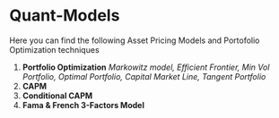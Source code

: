 # Quant-Models
Here you can find the following Asset Pricing Models and Portofolio Optimization techniques

1) **Portfolio Optimization** *Markowitz model, Efficient Frontier,  Min Vol Portfolio, Optimal Portfolio, Capital Market Line, Tangent Portfolio*
2) **CAPM**
3) **Conditional CAPM**
4) **Fama & French 3-Factors Model**
